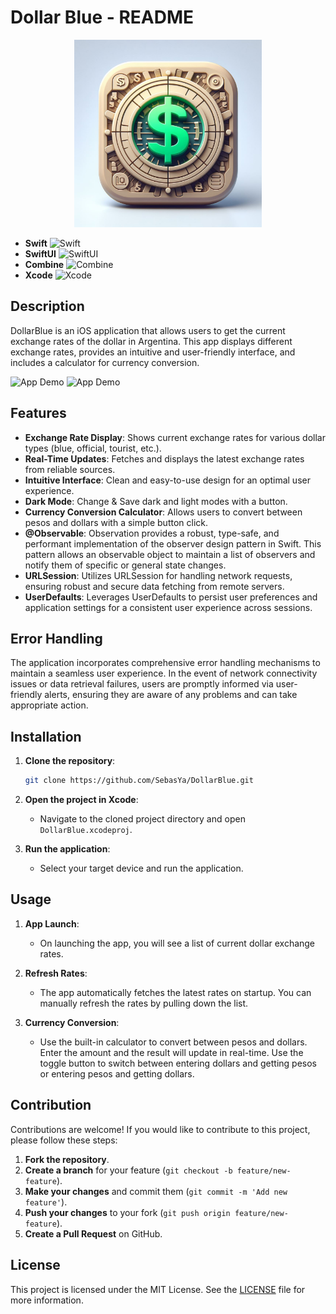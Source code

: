 # Dollar Blue - README

<div align="center">
<img src="https://github.com/SebasYa/DollarBlue/blob/main/DollarBlue/Assets.xcassets/AppIcon.appiconset/1024.png?raw=true" alt="Icono de la Aplicación" width="300">
</div>

- **Swift** ![Swift](https://img.shields.io/badge/Swift-FA7343?logo=swift&logoColor=white&style=flat)
- **SwiftUI** ![SwiftUI](https://img.shields.io/badge/SwiftUI-00BFFF?logo=swift&logoColor=white&style=flat)
- **Combine** ![Combine](https://img.shields.io/badge/Combine-ff4b4b?logo=swift&logoColor=white&style=flat)
- **Xcode** ![Xcode](https://img.shields.io/badge/Xcode-1575F9?style=for-the-badge&logo=xcode&logoColor=white&style=flat)

## Description

DollarBlue is an iOS application that allows users to get the current exchange rates of the dollar in Argentina. This app displays different exchange rates, provides an intuitive and user-friendly interface, and includes a calculator for currency conversion.

<img src="https://github.com/SebasYa/DollarBlue/blob/main/DollarBlueGif.gif" alt="App Demo" width="250"/> <img src="https://github.com/SebasYa/DollarBlue/blob/main/WatchGit.gif" alt="App Demo" width="200"/>


## Features

- **Exchange Rate Display**: Shows current exchange rates for various dollar types (blue, official, tourist, etc.).
- **Real-Time Updates**: Fetches and displays the latest exchange rates from reliable sources.
- **Intuitive Interface**: Clean and easy-to-use design for an optimal user experience.
- **Dark Mode**: Change & Save dark and light modes with a button.
- **Currency Conversion Calculator**: Allows users to convert between pesos and dollars with a simple button click.
- **@Observable**: Observation provides a robust, type-safe, and performant implementation of the observer design pattern in Swift. This pattern allows an observable object to maintain a list of observers and notify them of specific or general state changes.
- **URLSession**: Utilizes URLSession for handling network requests, ensuring robust and secure data fetching from remote servers.
- **UserDefaults**: Leverages UserDefaults to persist user preferences and application settings for a consistent user experience across sessions.

## Error Handling

The application incorporates comprehensive error handling mechanisms to maintain a seamless user experience. In the event of network connectivity issues or data retrieval failures, users are promptly informed via user-friendly alerts, ensuring they are aware of any problems and can take appropriate action.

## Installation

1. **Clone the repository**:

    ```bash
    git clone https://github.com/SebasYa/DollarBlue.git
    ```

2. **Open the project in Xcode**:
    - Navigate to the cloned project directory and open `DollarBlue.xcodeproj`.

3. **Run the application**:
    - Select your target device and run the application.

## Usage

1. **App Launch**:
    - On launching the app, you will see a list of current dollar exchange rates.

2. **Refresh Rates**:
    - The app automatically fetches the latest rates on startup. You can manually refresh the rates by pulling down the list.

3. **Currency Conversion**:
    - Use the built-in calculator to convert between pesos and dollars. Enter the amount and the result will update in real-time. Use the toggle button to switch between entering dollars and getting pesos or entering pesos and getting dollars.

## Contribution

Contributions are welcome! If you would like to contribute to this project, please follow these steps:

1. **Fork the repository**.
2. **Create a branch** for your feature (`git checkout -b feature/new-feature`).
3. **Make your changes** and commit them (`git commit -m 'Add new feature'`).
4. **Push your changes** to your fork (`git push origin feature/new-feature`).
5. **Create a Pull Request** on GitHub.

## License

This project is licensed under the MIT License. See the [LICENSE](LICENSE) file for more information.
